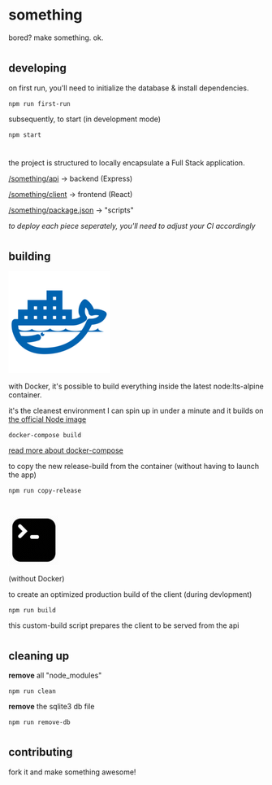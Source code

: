 # something

bored? make something. ok.

#

## developing

on first run, you'll need to initialize the database & install dependencies.
```
npm run first-run
```

subsequently, to start (in development mode)
```
npm start
```

# 

the project is structured to locally encapsulate a Full Stack application.

[/something/api](api/README.md) → backend (Express)

[/something/client](client/README.md) → frontend (React)

[/something/package.json](package.json) → "scripts" 


_to deploy each piece seperately, you'll need to adjust your CI accordingly_

#

## building

![](.img/docker.png)

with Docker, it's possible to build everything inside the latest node:lts-alpine container.

it's the cleanest environment I can spin up in under a minute and it builds on [the official Node image](https://hub.docker.com/_/node)

```
docker-compose build
```
[read more about docker-compose](https://docs.docker.com/compose/install/)

to copy the new release-build from the container (without having to launch the app)
```
npm run copy-release
```
#

![](.img/cli.png)

(without Docker)

to create an optimized production build of the client (during devlopment)
```
npm run build
```

this custom-build script prepares the client to be served from the api

#

## cleaning up

__remove__ all "node_modules"
```
npm run clean
```

__remove__ the sqlite3 db file
```
npm run remove-db
```

# 

## contributing

fork it and make something awesome!
